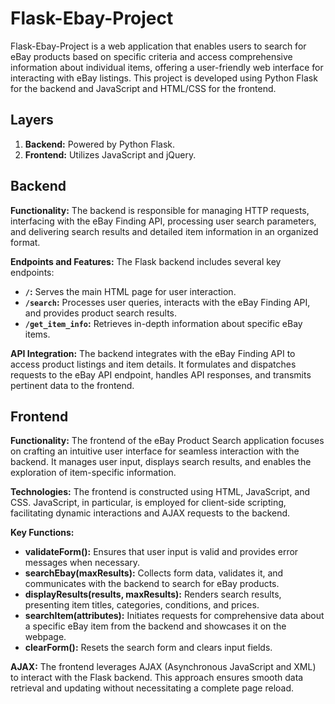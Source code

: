 # Flask-Ebay-Project

Flask-Ebay-Project is a web application that enables users to search for eBay products based on specific criteria and access comprehensive information about individual items, offering a user-friendly web interface for interacting with eBay listings. This project is developed using Python Flask for the backend and JavaScript and HTML/CSS for the frontend.

## Layers

1. **Backend:** Powered by Python Flask.
2. **Frontend:** Utilizes JavaScript and jQuery.

## Backend

**Functionality:** The backend is responsible for managing HTTP requests, interfacing with the eBay Finding API, processing user search parameters, and delivering search results and detailed item information in an organized format.

**Endpoints and Features:** The Flask backend includes several key endpoints:

- **`/`:** Serves the main HTML page for user interaction.
- **`/search`:** Processes user queries, interacts with the eBay Finding API, and provides product search results.
- **`/get_item_info`:** Retrieves in-depth information about specific eBay items.

**API Integration:** The backend integrates with the eBay Finding API to access product listings and item details. It formulates and dispatches requests to the eBay API endpoint, handles API responses, and transmits pertinent data to the frontend.

## Frontend

**Functionality:** The frontend of the eBay Product Search application focuses on crafting an intuitive user interface for seamless interaction with the backend. It manages user input, displays search results, and enables the exploration of item-specific information.

**Technologies:** The frontend is constructed using HTML, JavaScript, and CSS. JavaScript, in particular, is employed for client-side scripting, facilitating dynamic interactions and AJAX requests to the backend.

**Key Functions:**

- **validateForm():** Ensures that user input is valid and provides error messages when necessary.
- **searchEbay(maxResults):** Collects form data, validates it, and communicates with the backend to search for eBay products.
- **displayResults(results, maxResults):** Renders search results, presenting item titles, categories, conditions, and prices.
- **searchItem(attributes):** Initiates requests for comprehensive data about a specific eBay item from the backend and showcases it on the webpage.
- **clearForm():** Resets the search form and clears input fields.

**AJAX:** The frontend leverages AJAX (Asynchronous JavaScript and XML) to interact with the Flask backend. This approach ensures smooth data retrieval and updating without necessitating a complete page reload.

